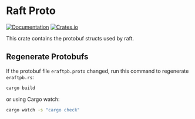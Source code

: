 # Raft Proto

[![Documentation](https://docs.rs/raft-proto/badge.svg)](https://docs.rs/raft-proto/)
[![Crates.io](https://img.shields.io/crates/v/raft-proto.svg)](https://crates.io/crates/raft-proto)

This crate contains the protobuf structs used by raft.

## Regenerate Protobufs

If the protobuf file `eraftpb.proto` changed,
run this command to regenerate `eraftpb.rs`:

```bash
cargo build
```

or using Cargo watch:

```bash
cargo watch -s "cargo check"
```

